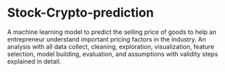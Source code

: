 # Stock-Crypto-prediction
A machine learning model to predict the selling price of goods to help an entrepreneur understand important pricing factors in the industry. An analysis with all data collect, cleaning, exploration, visualization, feature selection, model building, evaluation, and assumptions with validity steps explained in detail.
